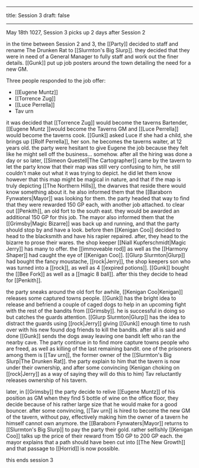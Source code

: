 
---
title: Session 3
draft: false

---

May 18th 1027, Session 3 picks up 2 days after Session 2

in the time between Session 2 and 3, the [[Party]] decided to staff and rename The Drunken Rat to [[Slurmton's Big Slurp]]. they decided that they were in need of a General Manager to fully staff and work out the finer details. [[Gunk]] put up job posters around the town detailing the need for a new GM.

Three people responded to the job offer:

- [[Eugene Muntz]]
- [[Torrence Zug]]
- [[Luce Perrella]]
- Tav urn

it was decided that [[Torrence Zug]] would become the taverns Bartender, [[Eugene Muntz ]]would become the Taverns GM and [[Luce Perrella]] would become the taverns cook. [[Gunk]] asked Luce if she had a child, she brings up [[Rolf Perrella]], her son. he becomes the taverns waiter, at 12 years old. the party were hesitant to give Eugene the job because they felt like he might sell off the business... somehow. after all the hiring was done a day or so later, [[Simeon Questell|The Cartographer]] came by the tavern to let the party know that their map was still very confusing to him, he still couldn't make out what it was trying to depict. he did let them know however that this map might be magical in nature, and that if the map is truly depicting [[The Northern Hills]], the dwarves that reside there would know something about it. he also informed them that the [[Baraborn Fynwaters|Mayor]] was looking for them. the party headed that way to find that they were rewarded 150 GP each, with another job attached. to clear out [[Penkith]], an old fort to the south east. they would be awarded an additional 150 GP for this job. The mayor also informed them that the [[Grimsby|Magic Bizarre]] was back up and running, and that the party should stop by and have a look. before then [[Kenigan Coo]] decided to head to the blacksmith and have his rapier repaired. after, they head to the bizarre to prose their wares. the shop keeper [[Niall Kupferschmidt|Magic Jerry]] has many to offer. the [[immoveable rod]] as well as the [[Harmony Shaper]] had caught the eye of [[Kenigan Coo]]. [[Glurp Slurmton|Glurp]] had bought the fancy moustache, [[rock|Jerry]], the shop keepers son who was turned into a [[rock]], as well as 4 [[expired potions]]. [[Gunk]] bought the [[Bee Fork]] as well as a [[magic 8 ball]]. after this they decide to head for [[Penkith]].

the party sneaks around the old fort for awhile, [[Kenigan Coo|Kenigan]] releases some captured towns people. [[Gunk]] has the bright idea to release and befriend a couple of caged dogs to help in an upcoming fight with the rest of the bandits from [[Grimsby]]. he is successful in doing so but catches the guards attention. [[Glurp Slurmton|Glurp]] has the idea to distract the guards using [[rock|Jerry]] giving [[Gunk]] enough time to rush over with his new found dog friends to kill the bandits. after all is said and done [[Gunk]] sends the dogs away leaving one bandit left who ran the nearby cave. The party continue in to find more capture towns people who are freed, as well as killing of the last remaining bandit. one of the prisoners among them is [[Tav urn]], the former owner of the [[Slurmton's Big Slurp|The Drunken Rat]]. the party explain to him that the tavern is now under their ownership, and after some convincing (Kenigan choking on [[rock|Jerry]] as a way of saying they will do this to him) Tav reluctantly releases ownership of his tavern.

later, in [[Grimsby]] the party decide to relive [[Eugene Muntz]] of his position as GM when they find 5 bottle of wine on the office floor, they decide because of his rather large size that he would make for a good bouncer. after some convincing, [[Tav urn]] is hired to become the new GM of the tavern, without pay, effectively making him the owner of a tavern he himself cannot own anymore. the [[Baraborn Fynwaters|Mayor]] returns to [[Slurmton's Big Slurp]] to pay the party their gold. rather selfishly [[Kenigan Coo]] talks up the price of their reward from 150 GP to 200 GP each. the mayor explains that a path should have been cut into [[The New Growth]] and that passage to [[Horrid]] is now possible.

this ends session 3